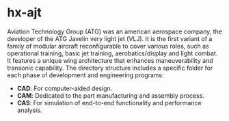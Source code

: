 # hx-ajt
Aviation Technology Group (ATG) was an american aerospace company, the developer of the ATG Javelin very light jet (VLJ). It is the first variant of a family of modular aircraft reconfigurable to cover various roles, such as operational training, basic jet training, aerobatics/display and light combat. It features a unique wing architecture that enhances maneuverability and transonic capability. The directory structure includes a specific folder for each phase of development and engineering programs:

- **CAD**: For computer-aided design.
- **CAM**: Dedicated to the part manufacturing and assembly process.
- **CAS**: For simulation of end-to-end functionality and performance analysis.
